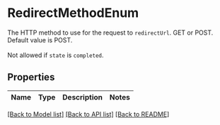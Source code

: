 # RedirectMethodEnum

The HTTP method to use for the request to `redirectUrl`. GET or POST. Default value is POST.<br><br>Not allowed if `state` is `completed`.

## Properties
Name | Type | Description | Notes
------------ | ------------- | ------------- | -------------

[[Back to Model list]](../README.md#documentation-for-models) [[Back to API list]](../README.md#documentation-for-api-endpoints) [[Back to README]](../README.md)


